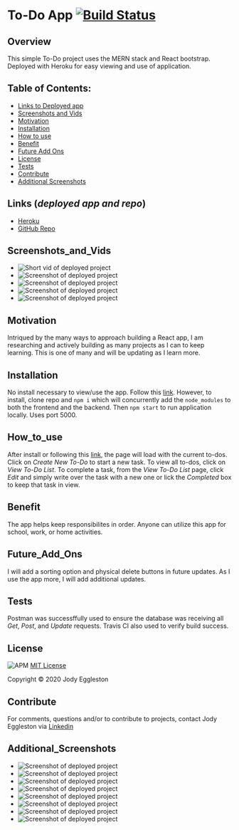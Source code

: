 # To-Do App [![Build Status](https://travis-ci.org/jmeggles/To-Do-App.svg?branch=master)](https://travis-ci.org/jmeggles/To-Do-App)

## Overview 
This simple To-Do project uses the MERN stack and React bootstrap. Deployed with Heroku for easy viewing and use of application.

  ## Table of Contents:
  - [Links to Deployed app](#Links (*deployed app and repo*))
  - [Screenshots and Vids](#Screenshots_and_Vids)
  - [Motivation](#Motivation)
  - [Installation](#Installation)
  - [How to use](#How_to_use)
  - [Benefit](#Benefit)
  - [Future Add Ons](#Future_Add_Ons)
  - [License](#License)
  - [Tests](#Tests)
  - [Contribute](#Contribute)
  - [Additional Screenshots](#Additional_Screenshots)

 ## Links (*deployed app and repo*)
  - [Heroku](https://todo-app-with-mern.herokuapp.com/)
  - [GitHub Repo](https://github.com/jmeggles/To-Do-App)

 ## Screenshots_and_Vids 
  - ![Short vid of deployed project](https://media.giphy.com/media/SYQQ0YGVIDQItZaXD2/giphy.gif)
  - ![Screenshot of deployed project](./client/public/assets/images/screenshot1.png)  
  - ![Screenshot of deployed project](./client/public/assets/images/screenshot2.png)
  - ![Screenshot of deployed project](./client/public/assets/images/screenshot3.png)  
  - ![Screenshot of deployed project](./client/public/assets/images/screenshot4.png)
  
  ## Motivation
 Intriqued by the many ways to approach building a React app, I am researching and actively building as many projects as I can to keep learning.  This is one of many and will be updating as I learn more.

  ## Installation  
No install necessary to view/use the app. Follow this [link](https://todo-app-with-mern.herokuapp.com/).  However, to install, clone repo and `npm i` which will concurrently add the `node_modules` to both the frontend and the backend.  Then `npm start` to run application locally.  Uses port 5000. 

  ## How_to_use
After install or following this [link](https://todo-app-with-mern.herokuapp.com/), the page will load with the current to-dos.  Click on *Create New To-Do* to start a new task.  To view all to-dos, click on *View To-Do List*. To complete a task, from the *View To-Do List* page, click *Edit* and simply write over the task with a new one or lick the *Completed* box to keep that task in view.  

  ## Benefit
 The app helps keep responsibilites in order.  Anyone can utilize this app for school, work, or home activities. 

 ## Future_Add_Ons
 I will add a sorting option and physical delete buttons in future updates. As I use the app more, I will add additional updates.

  ## Tests
Postman was successffully used to ensure the database was receiving all *Get*, *Post*, and *Update* requests. Travis CI also used to verify build success.
 
  ## License 
  ![APM](https://img.shields.io/apm/l/npm?color=pink&style=plastic)
  [MIT License](https://opensource.org/licenses/MIT)
  
  Copyright © 2020 Jody Eggleston 

  ## Contribute
  For comments, questions and/or to contribute to projects, contact Jody Eggleston via 
  [Linkedin](https://www.linkedin.com/in/jody-eggleston/)

  ## Additional_Screenshots
  - ![Screenshot of deployed project](./client/public/assets/images/To-Do-MongoDB.png)
  - ![Screenshot of deployed project](./client/public/assets/images/To-Do-Postman1.png)
  - ![Screenshot of deployed project](./client/public/assets/images/To-Do-Postman2.png)
  - ![Screenshot of deployed project](./client/public/assets/images/To-Do-Postman3.png)
  - ![Screenshot of deployed project](./client/public/assets/images/To-Do-Postman4.png)
  - ![Screenshot of deployed project](./client/public/assets/images/To-Do-Postman5.png)
  - ![Screenshot of deployed project](./client/public/assets/images/To-Do-Postman6.png)
  - ![Screenshot of deployed project](./client/public/assets/images/To-Do-Postman7.png)
